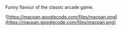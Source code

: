 Funny flavour of the classic arcade game.

![https://macpan.googlecode.com/files/macpan.png](https://macpan.googlecode.com/files/macpan.png)